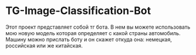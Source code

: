 # TG-Image-Classification-Bot
Этот проект представляет собой тг бота.
В нем вы можете использовать мою новую модель которая определяет с какой страны автомобиль.
Машину можно прислать боту и он скажет откуда она: немецкая, российская или же китайская.
